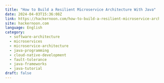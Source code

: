 ```yaml
---
title: "How to Build a Resilient Microservice Architecture With Java"
date: 2024-04-03T15:36:08Z
link: https://hackernoon.com/how-to-build-a-resilient-microservice-architecture-with-java?source=rss&utm_medium=RSS&utm_source=news.12bit.vn
site: hackernoon.com
language: English
category:
  - software-architecture
  - microservices
  - microservice-architecture
  - java-programming
  - cloud-native-development
  - fault-tolerance
  - java-frameworks
  - java-tutorial
draft: false
---
```

